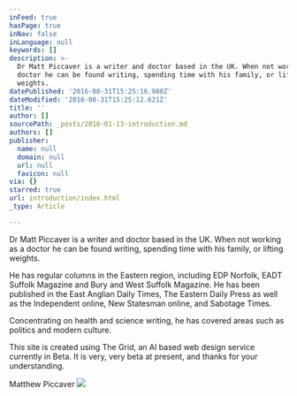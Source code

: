 ```yaml
---
inFeed: true
hasPage: true
inNav: false
inLanguage: null
keywords: []
description: >-
  Dr Matt Piccaver is a writer and doctor based in the UK. When not working as a
  doctor he can be found writing, spending time with his family, or lifting
  weights.
datePublished: '2016-08-31T15:25:16.980Z'
dateModified: '2016-08-31T15:25:12.621Z'
title: ''
author: []
sourcePath: _posts/2016-01-13-introduction.md
authors: []
publisher:
  name: null
  domain: null
  url: null
  favicon: null
via: {}
starred: true
url: introduction/index.html
_type: Article

---
```

Dr Matt Piccaver is a writer and doctor based in the UK. When not working as a doctor he can be found writing, spending time with his family, or lifting weights.

He has regular columns in the Eastern region, including EDP Norfolk, EADT Suffolk Magazine and Bury and West Suffolk Magazine. He has been published in the East Anglian Daily Times, The Eastern Daily Press as well as the Independent online, New Statesman online, and Sabotage Times. 

Concentrating on health and science writing, he has covered areas such as politics and modern culture.

This site is created using The Grid, an AI based web design service currently in Beta. It is very, very beta at present, and thanks for your understanding. 

Matthew Piccaver
![](https://the-grid-user-content.s3-us-west-2.amazonaws.com/a5ea7783-c89b-4277-8348-17ad4aca1f71.jpg)